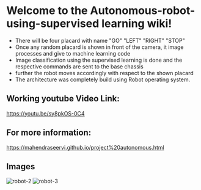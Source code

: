# Welcome to the Autonomous-robot-using-supervised learning wiki!

* There will be four placard with name "GO" "LEFT" "RIGHT" "STOP"
* Once any random placard is shown in front of the camera, it image processes and give to machine learning code
* Image classification using the supervised learning is done and the respective commands are sent to the base chassis
* further the robot moves accordingly with respect to the shown placard
* The architecture was completely build using Robot operating system.

## Working youtube Video Link:
https://youtu.be/sy8pkOS-0C4

## For more information:
https://mahendraseervi.github.io/project%20autonomous.html

## Images 
![robot-2](https://user-images.githubusercontent.com/21152256/65949008-01818b00-e459-11e9-83e1-401f6f1152fa.JPG)
![robot-3](https://user-images.githubusercontent.com/21152256/65949012-034b4e80-e459-11e9-9489-bbd472898b84.JPG)
